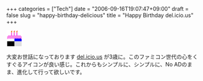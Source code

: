 +++
categories = ["Tech"]
date = "2006-09-16T19:07:47+09:00"
draft = false
slug = "happy-birthday-delicious"
title = "Happy Birthday del.icio.us"
+++

![](/images/old/060916_delicious3yrs.gif)

大変お世話になっております [del.icio.us](http://del.icio.us/) が3歳に。このファミコン世代の心をくすぐるアイコンが良い感じ。これからもシンプルに、シンプルに、No ADのまま、進化して行って欲しいです。
